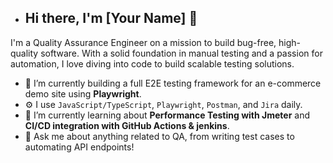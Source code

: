 - ## Hi there, I'm [Your Name] 👋

I'm a Quality Assurance Engineer on a mission to build bug-free, high-quality software. With a solid foundation in manual testing and a passion for automation, I love diving into code to build scalable testing solutions.

- 🔭 I’m currently building a full E2E testing framework for an e-commerce demo site using **Playwright**.
- ⚙️ I use `JavaScript/TypeScript`, `Playwright`, `Postman`, and `Jira` daily.
- 🌱 I’m currently learning about **Performance Testing with Jmeter** and **CI/CD integration with GitHub Actions & jenkins**.
- 💬 Ask me about anything related to QA, from writing test cases to automating API endpoints!

<!---
DeepaVenkat11/DeepaVenkat11 is a ✨ special ✨ repository because its `README.md` (this file) appears on your GitHub profile.
You can click the Preview link to take a look at your changes.
--->





